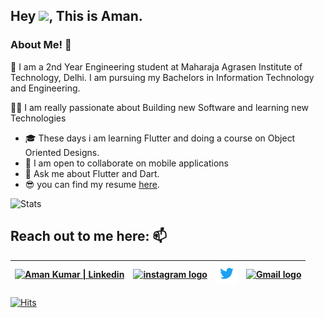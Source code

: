 ## Hey <img src="https://github.com/TheDudeThatCode/TheDudeThatCode/blob/master/Assets/Hi.gif" width="24px">, This is Aman.

### About Me!  🚀

🏫 I am a 2nd Year Engineering student at Maharaja Agrasen Institute of Technology, Delhi. I am pursuing my Bachelors in Information Technology and Engineering.

👨‍💻 I am really passionate about Building new Software and learning new Technologies
 

- 🎓 These days i am learning Flutter and doing a course on Object Oriented Designs.
- 👯 I am open to collaborate on mobile applications
- 💬 Ask me about Flutter and Dart.
- 😎 you can find my resume [here](https://drive.google.com/file/d/1w0rRExQUlQ8STA1xy76sbLOnNmXOfnTn/view?usp=sharing).


![Stats](https://github-readme-stats.vercel.app/api?username=thisisamank&&show_icons=true&title_color=ffffff&icon_color=bb2acf&text_color=daf7dc&bg_color=151515)

## Reach out to me here: 📫

| [<img src="https://github.com/TheDudeThatCode/TheDudeThatCode/blob/master/Assets/Linkedin.svg" alt="Aman Kumar \| Linkedin" width="34">](https://www.linkedin.com/in/aman-kumar-8b788a159) | [<img src="https://github.com/TheDudeThatCode/TheDudeThatCode/blob/master/Assets/Instagram.svg" alt="instagram logo" width="24">](https://www.instagram.com/thisisaman.k/) | [<img src="https://raw.githubusercontent.com/Delta456/Delta456/master/img/twitter.png" alt="twitter logo" width="34">](https://twitter.com/thisisaman01) | [<img src="https://github.com/TheDudeThatCode/TheDudeThatCode/blob/master/Assets/Gmail.svg" alt="Gmail logo" height="32">](mailto:thisisamank@gmail.com) |
| ------------------------------------------------------------ | ------------------------------------------------------------ | ------------------------------------------------------------ | ------------------------------------------------------------ |

[![Hits](https://hits.seeyoufarm.com/api/count/incr/badge.svg?url=https%3A%2F%2Fgithub.com%2Fthisisamank&count_bg=%230EFFDB&title_bg=%23000000&icon=&icon_color=%23E7E7E7&title=Visitors&edge_flat=false)](https://hits.seeyoufarm.com)

